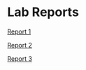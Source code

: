 # Lab Reports

[Report 1](https://jliu0140.github.io/cse15l-lab-reports/LabReport1.html)

[Report 2](https://jliu0140.github.io/cse15l-lab-reports/report2/LabReport2.html)

[Report 3](https://jliu0140.github.io/cse15l-lab-reports/report3/LabReport3.html)
